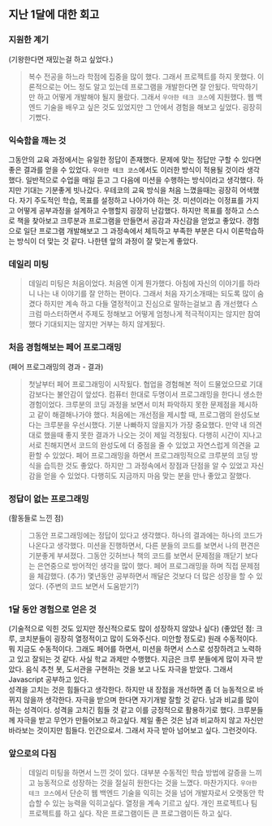 ## 지난 1달에 대한 회고


### 지원한 계기
(기왕한다면 재밌는걸 하고 싶었다.)
> 복수 전공을 하느라 학점에 집중을 많이 했다. 그래서 프로젝트를 하지 못했다. 이론적으로는 어느 정도 알고 있는데 프로그램을 개발한다면 잘 안됬다. 막막하기만 하고 어떻게 개발해야 될지 몰랐다. 그래서 `우아한 테크 코스`에 지원했다. 웹 백엔드 기술을 배우고 싶은 것도 있었지만 그 안에서 경험을 해보고 싶었다. 굉장히 기뻤다.

### 익숙함을 깨는 것
그동안의 교육 과정에서는 유일한 정답이 존재했다. 문제에 맞는 정답만 구할 수 있다면 좋은 결과를 얻을 수 있었다. `우아한 테크 코스`에서도 이러한 방식이 적용될 것이라 생각했다. 일반적으로 수업을 매일 듣고 그 다음에 미션을 수행하는 방식이라고 생각했다. 하지만 기대는 기분좋게 빗나갔다. 우테코의 교육 방식을 처음 느꼈을때는 굉장히 어색했다. 자기 주도적인 학습, 목표를 설정하고 나아가야 하는 것. 미션이라는 이정표를 가지고 어떻게 공부과정을 설계하고 수행할지 굉장히 난감했다. 하지만 목표를 정하고 스스로 책을 찾아보고 크루분과 프로그램을 만들면서 공감과 자신감을 얻었고 좋았다.
경험으로 일단 프로그램 개발해보고 그 과정속에서 체득하고 부족한 부분은 다시 이론학습하는 방식이 더 맞는 것 같다. 나한텐 앞의 과정이 잘 맞는게 좋았다.

### 데일리 미팅
> 데일리 미팅은 처음이었다.
처음엔 이게 뭔가했다. 아침에 자신의 이야기를 하라니
나는 내 이야기를 잘 안하는 편이다. 그래서 처음 자기소개때는 되도록 많이 숨겼다
하지만 계속 하고 다들 열정적이고 진심으로 말하는걸보고 좀 개선했다
스크럼 마스터하면서 주제도 정해보고 어떻게 엄청나게 적극적이지는 않지만 참여 했다
기대되지는 않지만 거부는 하지 않게됬다. 

### 처음 경험해보는 페어 프로그래밍
(페어 프로그래밍의 경과 - 결과)
> 첫날부터 페어 프로그래밍이 시작됬다. 협업을 경험해본 적이 드물었으므로 기대감보다는 불안감이 앞섰다. 컴퓨터 한대로 두명이서 프로그래밍을 한다니 생소한 경험이었다. 크루분의 코딩 과정을 보면서 미처 파악하지 못한 문제점을 제시하고 같이 해결해나가야 했다.
처음에는 개선점을 제시할 때, 프로그램의 완성도보다는 크루분을 우선시했다. 기분 나빠하지 않을지가 가장 중요했다. 만약 내 의견대로 했을때 좋지 못한 결과가 나오는 것이 제일 걱정됬다. 다행히 시간이 지나고 서로 친해지면서 코드의 완성도에 더 중점을 줄 수 있었고 자연스럽게 의견을 교환할 수 있었다. 
페어 프로그래밍을 하면서 프로그래밍적으로 크루분의 코딩 방식을 습득한 것도 좋았다. 하지만 그 과정속에서 장점과 단점을 알 수 있었고 자신감을 얻을 수 있었다. 다행히도 지금까지 마음 맞는 분을 만나 좋았고 잘했다. 

### 정답이 없는 프로그래밍
(활동들로 느낀 점)
> 그동안 프로그래밍에는 정답이 있다고 생각했다. 하나의 결과에는 하나의 코드가 나온다고 생각했다. 미션을 진행하면서, 다른 분들의 코드를 보면서 나의 편견은 기분좋게 부셔졌다. 그동안 깃허브나 책의 코드를 보면서 문제점을 깨닫기 보다는 은연중으로 방어적인 생각을 많이 했다. 페어 프로그래밍을 하며 직접 문제점을 체감했다. (추가) 몇년동안 공부하면서 깨달은 것보다 더 많은 성장을 할 수 있었다. (주변의 코드 보면서 도움받기?) 

### 1달 동안 경험으로 얻은 것
(기술적으로 익힌 것도 있지만 정신적으로도 많이 성장하지 않았나 싶다)
(좋았던 점: 크루, 코치분들이 굉장히 열정적이고 많이 도와주신다. 미안할 정도로)
원래 수동적이다. 뭐 지금도 수동적이다. 그래도 페어를 하면서, 미션을 하면서 스스로 성장하려고 노력하고 있고 잘되는 것 같다. 사실 학교 과제만 수행했다. 지금은 크루 분들에게 많이 자극 받았다. 음식 추천 봇, 도서관을 구현하는 것을 보고 나도 자극을 받았다. 그래서 Javascript 공부하고 있다.  
 성격을 고치는 것은 힘들다고 생각한다. 하지만 내 장점을 개선하면 좀 더 능동적으로 바뀌지 않을까 생각한다. 자극을 받으며 한다면 자기개발 잘할 것 같다. 
 남과 비교를 많이 하는 성격이다. 성격을 고치긴 힘들 것 같고 이를 긍정적으로 활용하기로 했다. 크루분들께 자극을 받고 무언가 만들어보고 하고싶다. 제일 좋은 것은 남과 비교하지 않고 자신만 바라보는 것이지만 힘들다. 인간으로서. 그래서 자극 받아 넘어보고 싶다. 그런것이다. 
### 앞으로의 다짐
> 데일리 미팅을 하면서 느낀 것이 있다. 대부분 수동적인 학습 방법에 갈증을 느끼고 능동적으로 성장하는 것을 절실히 원한다는 것을 느꼈다. 마찬가지다. `우아한 테크 코스`에서 단순히 웹 백엔드 기술을 익히는 것을 넘어 개발자로서 오랫동안 학습할 수 있는 능력을 익히고싶다. 열정을 계속 기르고 싶다. 개인 프로젝트나 팀 프로젝트를 하고 싶다. 작은 프로그램이든 큰 프로그램이든 하고 싶다. 
